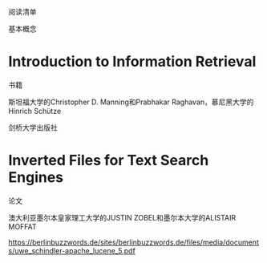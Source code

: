 阅读清单

基本概念

# Introduction to Information Retrieval

书籍

斯坦福大学的Christopher D. Manning和Prabhakar Raghavan，慕尼黑大学的Hinrich Schütze

剑桥大学出版社

# Inverted Files for Text Search Engines

论文

澳大利亚墨尔本皇家理工大学的JUSTIN ZOBEL和墨尔本大学的ALISTAIR MOFFAT


https://berlinbuzzwords.de/sites/berlinbuzzwords.de/files/media/documents/uwe_schindler-apache_lucene_5.pdf